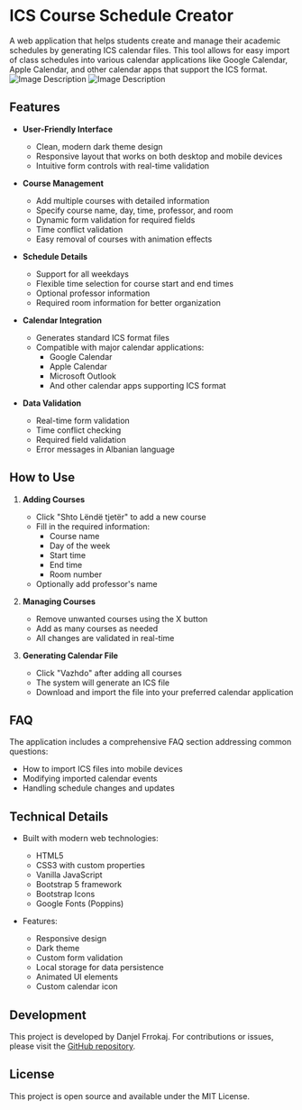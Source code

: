 # ICS Course Schedule Creator

A web application that helps students create and manage their academic schedules by generating ICS calendar files. This tool allows for easy import of class schedules into various calendar applications like Google Calendar, Apple Calendar, and other calendar apps that support the ICS format.
![Image Description](https://github.com/danielfrrokaj/Calendar-Schedule-App/tree/main/assets#:~:text=now-,screen1.png,-screenshots%20for%20readMe) ![Image Description](https://github.com/danielfrrokaj/Calendar-Schedule-App/tree/main/assets#:~:text=now-,screen2.png,-screenshots%20for%20readMe)
## Features

- **User-Friendly Interface**
  - Clean, modern dark theme design
  - Responsive layout that works on both desktop and mobile devices
  - Intuitive form controls with real-time validation

- **Course Management**
  - Add multiple courses with detailed information
  - Specify course name, day, time, professor, and room
  - Dynamic form validation for required fields
  - Time conflict validation
  - Easy removal of courses with animation effects

- **Schedule Details**
  - Support for all weekdays
  - Flexible time selection for course start and end times
  - Optional professor information
  - Required room information for better organization

- **Calendar Integration**
  - Generates standard ICS format files
  - Compatible with major calendar applications:
    - Google Calendar
    - Apple Calendar
    - Microsoft Outlook
    - And other calendar apps supporting ICS format

- **Data Validation**
  - Real-time form validation
  - Time conflict checking
  - Required field validation
  - Error messages in Albanian language

## How to Use

1. **Adding Courses**
   - Click "Shto Lëndë tjetër" to add a new course
   - Fill in the required information:
     - Course name
     - Day of the week
     - Start time
     - End time
     - Room number
   - Optionally add professor's name

2. **Managing Courses**
   - Remove unwanted courses using the X button
   - Add as many courses as needed
   - All changes are validated in real-time

3. **Generating Calendar File**
   - Click "Vazhdo" after adding all courses
   - The system will generate an ICS file
   - Download and import the file into your preferred calendar application

## FAQ

The application includes a comprehensive FAQ section addressing common questions:
- How to import ICS files into mobile devices
- Modifying imported calendar events
- Handling schedule changes and updates

## Technical Details

- Built with modern web technologies:
  - HTML5
  - CSS3 with custom properties
  - Vanilla JavaScript
  - Bootstrap 5 framework
  - Bootstrap Icons
  - Google Fonts (Poppins)

- Features:
  - Responsive design
  - Dark theme
  - Custom form validation
  - Local storage for data persistence
  - Animated UI elements
  - Custom calendar icon

## Development

This project is developed by Danjel Frrokaj. For contributions or issues, please visit the [GitHub repository](https://github.com/danielfrrokaj).

## License

This project is open source and available under the MIT License. 
